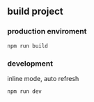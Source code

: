 ## build project

### production enviroment
```
npm run build
```

### development
inline mode, auto refresh
```
npm run dev
```
